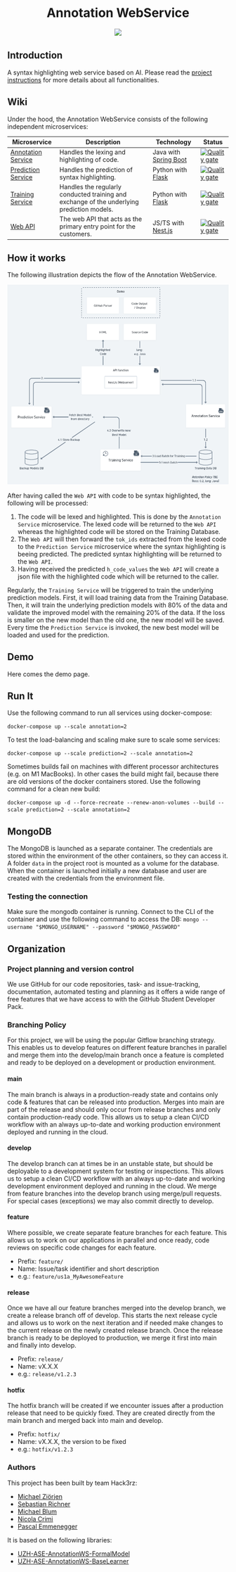 <h1 align="center">
  Annotation WebService
  <br>
</h1>
<p align="center">
  <!--<a href="https://github.com/Hack3rz-Official/annotation-web-service/actions">
    <img src="https://github.com/Hack3rz-Official/annotation-web-service/workflows/Deploy%20Project/badge.svg">
  </a>-->
  <a href="https://sonarcloud.io/organizations/hack3rz-official/projects">
    <img width="150" src="https://sonarcloud.io/images/project_badges/sonarcloud-white.svg">
  </a>
</p>

## Introduction
A syntax highlighting web service based on AI. Please read the [project instructions](https://seal-uzh.notion.site/Annotation-WebService-b9621a3b1b5943cba21ede82d2fcbfe3) for more details about all functionalities. 

## Wiki
Under the hood, the Annotation WebService consists of the following independent microservices:

| Microservice             | Description                                                                | Technology | Status |
|--------------------|----------------------------------------------------------------------------|------------|--------|
| [Annotation Service]() | Handles the lexing and highlighting of code. | Java with [Spring Boot](https://github.com/spring-projects/spring-boot)|[![Quality gate](https://sonarcloud.io/api/project_badges/quality_gate?project=annotation-service)](https://sonarcloud.io/summary/new_code?id=annotation-service)|
| [Prediction Service]()  | Handles the prediction of syntax highlighting.         | Python with [Flask](https://github.com/pallets/flask) | [![Quality gate](https://sonarcloud.io/api/project_badges/quality_gate?project=prediction-service)](https://sonarcloud.io/summary/new_code?id=prediction-service)|
| [Training Service]()   | Handles the regularly conducted training and exchange of the underlying prediction models.         | Python with [Flask](https://github.com/pallets/flask) | [![Quality gate](https://sonarcloud.io/api/project_badges/quality_gate?project=training-service)](https://sonarcloud.io/summary/new_code?id=training-service)|
| [Web API]()          | The web API that acts as the primary entry point for the customers.        | JS/TS with [Nest.js](https://github.com/nestjs/nest) | [![Quality gate](https://sonarcloud.io/api/project_badges/quality_gate?project=web-api-service)](https://sonarcloud.io/summary/new_code?id=web-api-service)|


## How it works
The following illustration depicts the flow of the Annotation WebService.

![Architecture](./architecture.png)

After having called the `Web API` with code to be syntax highlighted, the following will be processed:
1. The code will be lexed and highlighted. This is done by the `Annotation Service` microservice. The lexed code will be returned to the `Web API` whereas the highlighted code will be stored on the Training Database.
2. The `Web API` will then forward the `tok_ids` extracted from the lexed code to the `Prediction Service` microservice where the syntax highlighting is beeing predicted. The predicted syntax highlighting will be returned to the `Web API`.
3. Having received the predicted `h_code_values` the `Web API` will create a json file with the highlighted code which will be returned to the caller.

Regularly, the `Training Service` will be triggered to train the underlying prediction models. First, it will load training data from the Training Database. Then, it will train the underlying prediction models with 80% of the data and validate the improved model with the remaining 20% of the data. If the loss is smaller on the new model than the old one, the new model will be saved. Every time the `Prediction Service` is invoked, the new best model will be loaded and used for the prediction.

## Demo
Here comes the demo page.

## Run It
Use the following command to run all services using docker-compose:
```
docker-compose up --scale annotation=2
```
To test the load-balancing and scaling make sure to scale some services:
```
docker-compose up --scale prediction=2 --scale annotation=2
```

Sometimes builds fail on machines with different processor architectures (e.g. on M1 MacBooks). In other cases the build might fail, because there are old versions of the docker containers stored. Use the following command for a clean new build:
```
docker-compose up -d --force-recreate --renew-anon-volumes --build --scale prediction=2 --scale annotation=2
```

## MongoDB
The MongoDB is launched as a separate container. The credentials are stored within the environment of the other containers, so they can access it.
A folder `data` in the project root is mounted as a volume for the database. 
When the container is launched initially a new database and user are created with the credentials from the environment file.

### Testing the connection
Make sure the mongodb container is running. Connect to the CLI of the container and use the following command to access the DB:
`mongo --username "$MONGO_USERNAME" --password "$MONGO_PASSWORD"`

## Organization

 

### Project planning and version control
We use GitHub for our code repositories, task- and issue-tracking, documentation, automated testing and planning as it offers a wide range of free features that we have access to with the GitHub Student Developer Pack. 


### Branching Policy

For this project, we will be using the popular Gitflow branching strategy. This enables us to develop features on different feature branches in parallel and merge them into the develop/main branch once a feature is completed and ready to be deployed on a development or production environment.

#### main

The main branch is always in a production-ready state and contains only code & features that can be released into production. Merges into main are part of the release and should only occur from release branches and only contain production-ready code. This allows us to setup a clean CI/CD workflow with an always up-to-date and working production environment deployed and running in the cloud.

#### develop

The develop branch can at times be in an unstable state, but should be deployable to a development system for testing or inspections. This allows us to setup a clean CI/CD workflow with an always up-to-date and working development environment deployed and running in the cloud. We merge from feature branches into the develop branch using merge/pull requests. For special cases (exceptions) we may also commit directly to develop.

#### feature

Where possible, we create separate feature branches for each feature. This allows us to work on our applications in parallel and once ready, code reviews on specific code changes for each feature.


- Prefix: `feature/`
- Name: Issue/task identifier and short description
- e.g.: `feature/us1a_MyAwesomeFeature`

#### release

Once we have all our feature branches merged into the develop branch, we create a release branch off of develop. This starts the next release cycle and allows us to work on the next iteration and if needed make changes to the current release on the newly created release branch. Once the release branch is ready to be deployed to production, we merge it first into main and finally into develop.

- Prefix: `release/`
- Name: vX.X.X
- e.g.: `release/v1.2.3`

#### hotfix

The hotfix branch will be created if we encounter issues after a production release that need to be quickly fixed. They are created directly from the main branch and merged back into main and develop.

- Prefix: `hotfix/`
- Name: vX.X.X, the version to be fixed
- e.g.: `hotfix/v1.2.3`


### Authors

This project has been built by team Hack3rz:

- [Michael Ziörjen](https://github.com/miczed)
- [Sebastian Richner](https://github.com/SRichner)
- [Michael Blum](https://github.com/admi22)
- [Nicola Crimi](https://github.com/ncrimi)
- [Pascal Emmenegger](https://github.com/pemmenegger)

It is based on the following libraries:
- [UZH-ASE-AnnotationWS-FormalModel](https://github.com/MEPalma/UZH-ASE-AnnotationWS-FormalModel)
- [UZH-ASE-AnnotationWS-BaseLearner](https://github.com/MEPalma/UZH-ASE-AnnotationWS-BaseLearner)
